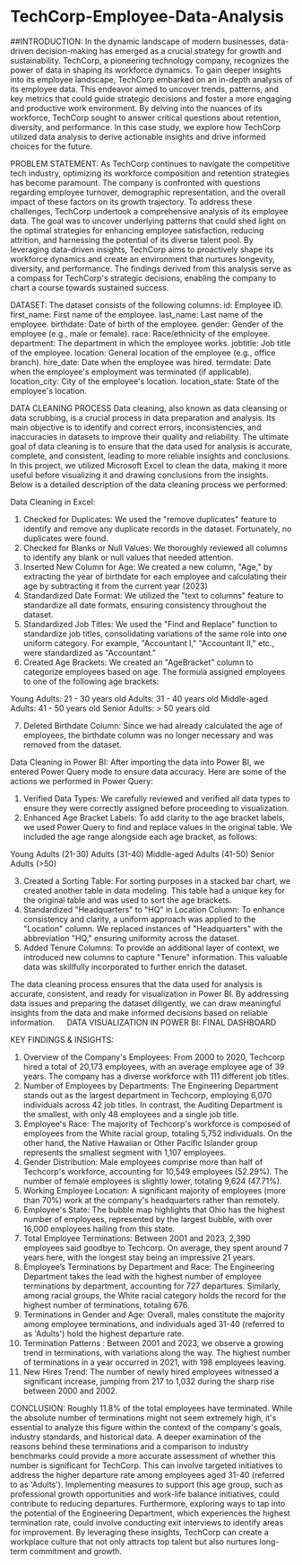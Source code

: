 # TechCorp-Employee-Data-Analysis

##INTRODUCTION:
In the dynamic landscape of modern businesses, data-driven decision-making has emerged as a crucial strategy for growth and sustainability. TechCorp, a pioneering technology company, recognizes the power of data in shaping its workforce dynamics. To gain deeper insights into its employee landscape, TechCorp embarked on an in-depth analysis of its employee data. This endeavor aimed to uncover trends, patterns, and key metrics that could guide strategic decisions and foster a more engaging and productive work environment. By delving into the nuances of its workforce, TechCorp sought to answer critical questions about retention, diversity, and performance. In this case study, we explore how TechCorp utilized data analysis to derive actionable insights and drive informed choices for the future.

PROBLEM STATEMENT:
As TechCorp continues to navigate the competitive tech industry, optimizing its workforce composition and retention strategies has become paramount. The company is confronted with questions regarding employee turnover, demographic representation, and the overall impact of these factors on its growth trajectory. To address these challenges, TechCorp undertook a comprehensive analysis of its employee data. The goal was to uncover underlying patterns that could shed light on the optimal strategies for enhancing employee satisfaction, reducing attrition, and harnessing the potential of its diverse talent pool. By leveraging data-driven insights, TechCorp aims to proactively shape its workforce dynamics and create an environment that nurtures longevity, diversity, and performance. The findings derived from this analysis serve as a compass for TechCorp's strategic decisions, enabling the company to chart a course towards sustained success.

DATASET:
The dataset consists of the following columns:
id: Employee ID.
first_name: First name of the employee.
last_name: Last name of the employee.
birthdate: Date of birth of the employee.
gender: Gender of the employee (e.g., male or female).
race: Race/ethnicity of the employee.
department: The department in which the employee works.
jobtitle: Job title of the employee.
location: General location of the employee (e.g., office branch).
hire_date: Date when the employee was hired.
termdate: Date when the employee's employment was terminated (if applicable).
location_city: City of the employee's location.
location_state: State of the employee's location.
 
DATA CLEANING PROCESS
Data cleaning, also known as data cleansing or data scrubbing, is a crucial process in data preparation and analysis. Its main objective is to identify and correct errors, inconsistencies, and inaccuracies in datasets to improve their quality and reliability. The ultimate goal of data cleaning is to ensure that the data used for analysis is accurate, complete, and consistent, leading to more reliable insights and conclusions. In this project, we utilized Microsoft Excel to clean the data, making it more useful before visualizing it and drawing conclusions from the insights. Below is a detailed description of the data cleaning process we performed:

Data Cleaning in Excel:

1.	Checked for Duplicates: We used the "remove duplicates" feature to identify and remove any duplicate records in the dataset. Fortunately, no duplicates were found.
2.	Checked for Blanks or Null Values: We thoroughly reviewed all columns to identify any blank or null values that needed attention.
3.	Inserted New Column for Age: We created a new column, "Age," by extracting the year of birthdate for each employee and calculating their age by subtracting it from the current year (2023)
4.	Standardized Date Format: We utilized the "text to columns" feature to standardize all date formats, ensuring consistency throughout the dataset.
5.	Standardized Job Titles: We used the "Find and Replace" function to standardize job titles, consolidating variations of the same role into one uniform category. For example, "Accountant I," "Accountant II," etc., were standardized as "Accountant."
6.	Created Age Brackets: We created an "AgeBracket" column to categorize employees based on age. The formula assigned employees to one of the following age brackets:

Young Adults: 21 - 30 years old
Adults: 31 - 40 years old
Middle-aged Adults: 41 - 50 years old
Senior Adults: > 50 years old

7.	Deleted Birthdate Column: Since we had already calculated the age of employees, the birthdate column was no longer necessary and was removed from the dataset.
 
Data Cleaning in Power BI:
After importing the data into Power BI, we entered Power Query mode to ensure data accuracy. Here are some of the actions we performed in Power Query:

1.	Verified Data Types: We carefully reviewed and verified all data types to ensure they were correctly assigned before proceeding to visualization.
2.	Enhanced Age Bracket Labels: To add clarity to the age bracket labels, we used Power Query to find and replace values in the original table. We included the age range alongside each age bracket, as follows:

Young Adults (21-30)
Adults (31-40)
Middle-aged Adults (41-50)
Senior Adults (>50)

3.	Created a Sorting Table: For sorting purposes in a stacked bar chart, we created another table in data modeling. This table had a unique key for the original table and was used to sort the age brackets.
4.	Standardized "Headquarters" to "HQ" in Location Column: To enhance consistency and clarity, a uniform approach was applied to the "Location" column. We replaced instances of "Headquarters" with the abbreviation "HQ," ensuring uniformity across the dataset.
5.	Added Tenure Columns: To provide an additional layer of context, we introduced new columns to capture "Tenure" information. This valuable data was skillfully incorporated to further enrich the dataset.

The data cleaning process ensures that the data used for analysis is accurate, consistent, and ready for visualization in Power BI. By addressing data issues and preparing the dataset diligently, we can draw meaningful insights from the data and make informed decisions based on reliable information.
 
 DATA VISUALIZATION IN POWER BI: FINAL DASHBOARD 

 
KEY FINDINGS & INSIGHTS:
1.	Overview of the Company's Employees: From 2000 to 2020, Techcorp hired a total of 20,173 employees, with an average employee age of 39 years. The company has a diverse workforce with 111 different job titles.
2.	Number of Employees by Departments: The Engineering Department stands out as the largest department in Techcorp, employing 6,070 individuals across 42 job titles. In contrast, the Auditing Department is the smallest, with only 48 employees and a single job title.
3.	Employee's Race: The majority of Techcorp's workforce is composed of employees from the White racial group, totaling 5,752 individuals. On the other hand, the Native Hawaiian or Other Pacific Islander group represents the smallest segment with 1,107 employees.
4.	Gender Distribution: Male employees comprise more than half of Techcorp's workforce, accounting for 10,549 employees (52.29%). The number of female employees is slightly lower, totaling 9,624 (47.71%).
5.	Working Employee Location: A significant majority of employees (more than 70%) work at the company's headquarters rather than remotely.
6.	Employee's State: The bubble map highlights that Ohio has the highest number of employees, represented by the largest bubble, with over 16,000 employees hailing from this state.
7.	Total Employee Terminations: Between 2001 and 2023, 2,390 employees said goodbye to Techcorp. On average, they spent around 7 years here, with the longest stay being an impressive 21 years.
8.	Employee’s Terminations by Department and Race: The Engineering Department takes the lead with the highest number of employee terminations by department, accounting for 727 departures. Similarly, among racial groups, the White racial category holds the record for the highest number of terminations, totaling 676.
9.	Terminations in Gender and Age: Overall, males constitute the majority among employee terminations, and individuals aged 31-40 (referred to as 'Adults') hold the highest departure rate.
10.	Termination Patterns : Between 2001 and 2023, we observe a growing trend in terminations, with variations along the way. The highest number of terminations in a year occurred in 2021, with 198 employees leaving.
11.	New Hires Trend: The number of newly hired employees witnessed a significant increase, jumping from 217 to 1,032 during the sharp rise between 2000 and 2002.

CONCLUSION:
Roughly 11.8% of the total employees have terminated. While the absolute number of terminations might not seem extremely high, it's essential to analyze this figure within the context of the company's goals, industry standards, and historical data. A deeper examination of the reasons behind these terminations and a comparison to industry benchmarks could provide a more accurate assessment of whether this number is significant for TechCorp. This can involve targeted initiatives to address the higher departure rate among employees aged 31-40 (referred to as 'Adults'). Implementing measures to support this age group, such as professional growth opportunities and work-life balance initiatives, could contribute to reducing departures. Furthermore, exploring ways to tap into the potential of the Engineering Department, which experiences the highest termination rate, could involve conducting exit interviews to identify areas for improvement. By leveraging these insights, TechCorp can create a workplace culture that not only attracts top talent but also nurtures long-term commitment and growth.

